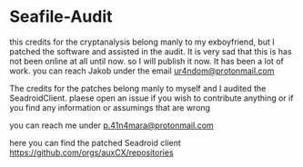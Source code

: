 # Seafile-Audit
this credits for the cryptanalysis belong manly to my exboyfriend, but I patched the software and assisted in the audit. It is very sad that this is has not been online at all until now. so I will publish it now. It has been a lot of work. you can reach Jakob under the email ur4ndom@protonmail.com

The credits for the patches belong manly to myself and I audited the SeadroidClient.
plaese open an issue if you wish to contribute anything or if you find any information or assumings that are wrong

you can reach me under p.41n4mara@protonmail.com

here you can find the patched Seadroid client
https://github.com/orgs/auxCX/repositories
